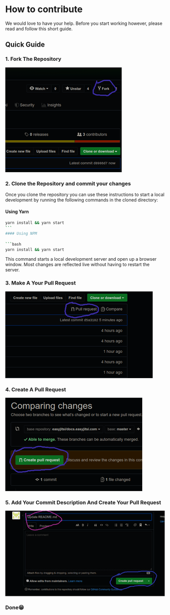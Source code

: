 # How to contribute

We would love to have your help. Before you start working however, please read
and follow this short guide.

## Quick Guide

### 1. Fork The Repository

<img src="./static/img/fork.png"></img>

### 2. Clone the Repository and commit your changes

Once you clone the repository you can use these instructions to start a local development by running the following commands in the cloned directory:

#### Using Yarn

````bash
yarn install && yarn start
```
#### Using NPM

```bash
yarn install && yarn start
````

This command starts a local development server and open up a browser window. Most changes are reflected live without having to restart the server.

### 3. Make A Your Pull Request

<img src="./static/img/pullrequest.png"></img>

### 4. Create A Pull Request

<img src="./static/img/createrequest.png"></img>

### 5. Add Your Commit Description And Create Your Pull Request

<img src="./static/img/comment.png"></img>

### Done😁
